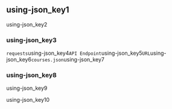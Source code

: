 ## using-json_key1
using-json_key2

### using-json_key3
`requests`using-json_key4`API Endpoint`using-json_key5`URL`using-json_key6`courses.json`using-json_key7

### using-json_key8
using-json_key9

using-json_key10